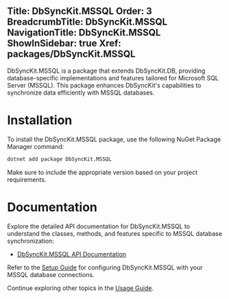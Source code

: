 ﻿﻿Title: DbSyncKit.MSSQL
Order: 3
BreadcrumbTitle: DbSyncKit.MSSQL
NavigationTitle: DbSyncKit.MSSQL
ShowInSidebar: true
Xref: packages/DbSyncKit.MSSQL
---

DbSyncKit.MSSQL is a package that extends DbSyncKit.DB, providing database-specific implementations and features tailored for Microsoft SQL Server (MSSQL). This package enhances DbSyncKit's capabilities to synchronize data efficiently with MSSQL databases.

# Installation

To install the DbSyncKit.MSSQL package, use the following NuGet Package Manager command:

```bash
dotnet add package DbSyncKit.MSSQL
```

Make sure to include the appropriate version based on your project requirements.

# Documentation

Explore the detailed API documentation for DbSyncKit.MSSQL to understand the classes, methods, and features specific to MSSQL database synchronization:

- [DbSyncKit.MSSQL API Documentation](xref:api-DbSyncKit.MSSQL)

Refer to the [Setup Guide](xref:configuration) for configuring DbSyncKit.MSSQL with your MSSQL database connections.

Continue exploring other topics in the [Usage Guide](xref:usage).
